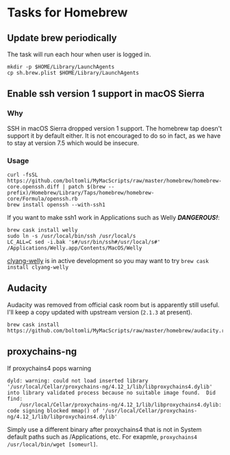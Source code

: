 # Tasks for Homebrew

## Update brew periodically

The task will run each hour when user is logged in.

```shell
mkdir -p $HOME/Library/LaunchAgents
cp sh.brew.plist $HOME/Library/LaunchAgents
```

## Enable ssh version 1 support in macOS Sierra

### Why

SSH in macOS Sierra dropped version 1 support. The homebrew tap doesn't support it by default either. It is not encouraged to do so in fact, as we have to stay at version 7.5 which would be insecure.

### Usage

```shell
curl -fsSL https://github.com/boltomli/MyMacScripts/raw/master/homebrew/homebrew-core.openssh.diff | patch $(brew --prefix)/Homebrew/Library/Taps/homebrew/homebrew-core/Formula/openssh.rb
brew install openssh --with-ssh1
```

If you want to make ssh1 work in Applications such as Welly ***DANGEROUS!***:

```shell
brew cask install welly
sudo ln -s /usr/local/bin/ssh /usr/local/s
LC_ALL=C sed -i.bak 's#/usr/bin/ssh#/usr/local/s#' /Applications/Welly.app/Contents/MacOS/Welly
```

[clyang-welly](https://github.com/clyang/welly) is in active development so you may want to try `brew cask install clyang-welly`

## Audacity

Audacity was removed from official cask room but is apparently still useful. I'll keep a copy updated with upstream version (`2.1.3` at present).

```shell
brew cask install https://github.com/boltomli/MyMacScripts/raw/master/homebrew/audacity.rb
```

## proxychains-ng

If proxychains4 pops warning

```text
dyld: warning: could not load inserted library '/usr/local/Cellar/proxychains-ng/4.12_1/lib/libproxychains4.dylib' into library validated process because no suitable image found.  Did find:
    /usr/local/Cellar/proxychains-ng/4.12_1/lib/libproxychains4.dylib: code signing blocked mmap() of '/usr/local/Cellar/proxychains-ng/4.12_1/lib/libproxychains4.dylib'
```

Simply use a different binary after proxychains4 that is not in System default paths such as /Applications, etc. For exapmle, `proxychains4 /usr/local/bin/wget [someurl]`.
